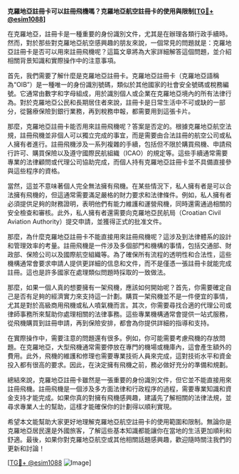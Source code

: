 **克羅地亞註冊卡可以註冊飛機嗎？克羅地亞航空註冊卡的使用與限制[[TG💪+ @esim1088](https://t.me/s/esim1088)]**

在克羅地亞，註冊卡是一種重要的身份識別文件，尤其是在辦理各類行政手續時。然而，對於那些對克羅地亞航空感興趣的朋友來說，一個常見的問題就是：克羅地亞註冊卡是否可以用來註冊飛機呢？這篇文章將為大家詳細解答這個問題，並介紹相關背景知識和實際操作中的注意事項。

首先，我們需要了解什麼是克羅地亞註冊卡。克羅地亞註冊卡（克羅地亞語稱為“OIB”）是一種唯一的身份識別號碼，類似於其他國家的社會安全號碼或稅務編號。它通常由數字和字母組成，用於識別個人或企業在克羅地亞境內的所有法律行為。對於克羅地亞公民和長期居住者來說，註冊卡是日常生活中不可或缺的一部分，從醫療保險到銀行業務，再到稅務申報，都需要用到這張卡片。

那麼，克羅地亞註冊卡能否用來註冊飛機呢？答案是否定的。根據克羅地亞航空法規，註冊飛機並非個人可以獨立完成的事宜，而是需要由合法註冊的航空公司或私人擁有者進行。註冊飛機涉及一系列複雜的手續，包括但不限於購買飛機、申請飛行許可、購買保險以及遵守國際民航組織（ICAO）的規定等。這些手續通常需要專業的法律顧問或代理公司協助完成，而個人持有克羅地亞註冊卡並不具備直接參與這些程序的資格。

當然，這並不意味著個人完全無法擁有飛機。在某些情況下，私人擁有者是可以合法擁有飛機的，但這通常需要滿足嚴格的財力要求和法律條件。例如，私人擁有者必須提供足夠的財務證明，表明他們有能力維護和運營飛機，同時還需通過相關的安全檢查和審核。此外，私人擁有者還需要向克羅地亞民航局（Croatian Civil Aviation Authority）提交申請，並獲得正式的批准文件。

那麼，為什麼克羅地亞註冊卡不能直接用來註冊飛機呢？這涉及到法律體系的設計和管理效率的考量。註冊飛機是一件涉及多個部門和機構的事情，包括交通部、財政部、保險公司以及國際航空組織等。為了確保所有流程的透明性和合法性，這些機構通常會要求申請人提供更詳細的信息和文件，而不是僅憑一張註冊卡就能完成註冊。這也是許多國家在處理類似問題時採取的一致做法。

那麼，如果一個人真的想要擁有一架飛機，應該如何開始呢？首先，你需要確定自己是否有足夠的經濟實力來支持這一計劃。購買一架飛機並不是一件便宜的事情，尤其是對於高級商用飛機或私人噴氣機而言。其次，你需要尋找合適的代理公司或律師事務所來幫助你處理相關的法律事務。這些專業機構通常會提供一站式服務，從飛機購買到註冊申請，再到保險安排，都會為你提供詳細的指導和支持。

在實際操作中，需要注意的問題還有很多。例如，你可能需要考慮飛機的存放問題。在克羅地亞，大型飛機通常需要停放在專門的機場或機庫內，這會產生額外的費用。此外，飛機的維護和修理也需要專業技術人員來完成，這對技術水平和資金投入都有很高的要求。因此，在決定擁有飛機之前，務必做好充分的準備和規劃。

總結來說，克羅地亞註冊卡雖然是一張重要的身份識別文件，但它並不能直接用來註冊飛機。註冊飛機是一個涉及多方面法律和行政程序的過程，需要專業知識和資金支持才能完成。如果你真的對擁有飛機感興趣，建議先了解相關的法律法規，並尋求專業人士的幫助，這樣才能確保你的計劃得以順利實現。

希望本文能幫助大家更好地理解克羅地亞航空註冊卡的使用範圍和限制。無論你是克羅地亞居民還是外國旅客，了解這些基本知識都能讓你在當地的生活更加順利和舒適。最後，如果你對克羅地亞航空或其他相關話題感興趣，歡迎隨時關注我們的更新和討論！

[[TG💪+ @esim1088](https://t.me/s/esim1088) ![Image](https://i.postimg.cc/4NQfJmqS/Snipaste-2025-05-13-00-14-12.png)]
